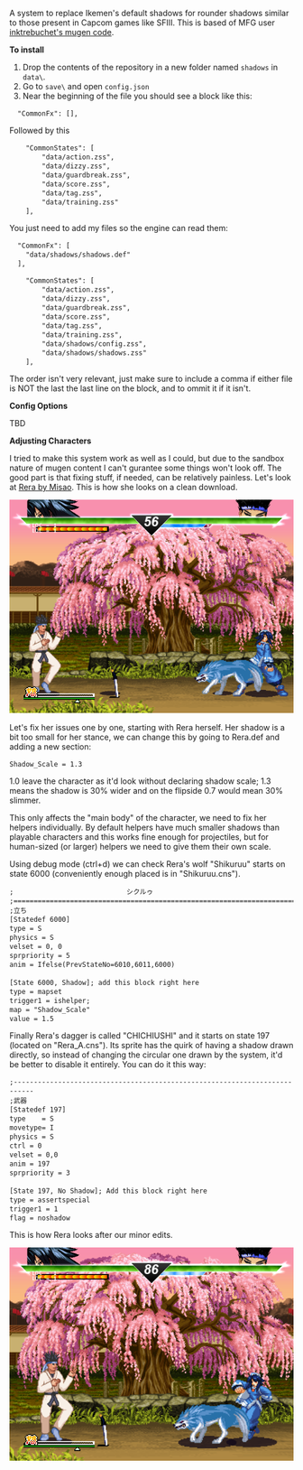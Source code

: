 A system to replace Ikemen's default shadows for rounder shadows similar to those present in Capcom games like SFIII. This is based of MFG user [inktrebuchet's mugen code](https://mugenguild.com/forum/topics/round-shadows-based-sf3-198646.0.html).

**To install**

1. Drop the contents of the repository in a new folder named `shadows` in `data\`.
2. Go to `save\` and open `config.json`
3. Near the beginning of the file you should see a block like this:
```
  "CommonFx": [],
```
Followed by this
```
	"CommonStates": [
		"data/action.zss",
		"data/dizzy.zss",
		"data/guardbreak.zss",
		"data/score.zss",
		"data/tag.zss",
		"data/training.zss"
	],
```
You just need to add my files so the engine can read them:


```
  "CommonFx": [
    "data/shadows/shadows.def"
  ],
```
```
	"CommonStates": [
		"data/action.zss",
		"data/dizzy.zss",
		"data/guardbreak.zss",
		"data/score.zss",
		"data/tag.zss",
		"data/training.zss",
		"data/shadows/config.zss",
		"data/shadows/shadows.zss"
	],
  ```
The order isn't very relevant, just make sure to include a comma if either file is NOT the last the last line on the block, and to ommit it if it isn't.

**Config Options**

TBD

**Adjusting Characters**

I tried to make this system work as well as I could, but due to the sandbox nature of mugen content I can't gurantee some things won't look off. The good part is that fixing stuff, if needed, can be relatively painless. Let's look at [Rera by Misao](https://misao-mugen.localinfo.jp/). This is how she looks on a clean download.

![alt text](https://raw.githubusercontent.com/RealFoobs/SF3-like-Shadows/main/Shadows%20Wrong.png)

Let's fix her issues one by one, starting with Rera herself. Her shadow is a bit too small for her stance, we can change this by going to Rera.def and adding a new section:

```[Map]
Shadow_Scale = 1.3
```
1.0 leave the character as it'd look without declaring shadow scale; 1.3 means the shadow is 30% wider and on the flipside 0.7 would mean 30% slimmer.

This only affects the "main body" of the character, we need to fix her helpers individually. By default helpers have much smaller shadows than playable characters and this works fine enough for projectiles, but for human-sized (or larger) helpers we need to give them their own scale.

Using debug mode (ctrl+d) we can check Rera's wolf "Shikuruu" starts on state 6000 (conveniently enough placed is in "Shikuruu.cns").

```;==========================================================================
;                            シクルゥ
;==========================================================================
;立ち
[Statedef 6000]
type = S
physics = S
velset = 0, 0
sprpriority = 5
anim = Ifelse(PrevStateNo=6010,6011,6000)

[State 6000, Shadow]; add this block right here
type = mapset
trigger1 = ishelper; 
map = "Shadow_Scale"
value = 1.5
```
Finally Rera's dagger is called "CHICHIUSHI" and it starts on state 197 (located on "Rera_A.cns"). Its sprite has the quirk of having a shadow drawn directly, so instead of changing the circular one drawn by the system, it'd be better to disable it entirely. You can do it this way:

```
;---------------------------------------------------------------------------
;武器
[Statedef 197]
type    = S
movetype= I
physics = S
ctrl = 0
velset = 0,0
anim = 197
sprpriority = 3

[State 197, No Shadow]; Add this block right here
type = assertspecial
trigger1 = 1
flag = noshadow
```

This is how Rera looks after our minor edits.

![alt text](https://raw.githubusercontent.com/RealFoobs/SF3-like-Shadows/main/Shadows%20Fixed.png)
